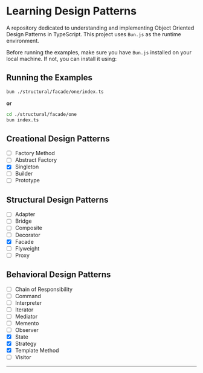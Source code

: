 # Learning Design Patterns

A repository dedicated to understanding and implementing Object Oriented Design Patterns in TypeScript. This project uses `Bun.js` as the runtime environment.

Before running the examples, make sure you have `Bun.js` installed on your local machine. If not, you can install it using:

## Running the Examples

```bash
bun ./structural/facade/one/index.ts
```

**or**

```bash
cd ./structural/facade/one
bun index.ts
```

## Creational Design Patterns

- [ ] Factory Method
- [ ] Abstract Factory
- [x] Singleton
- [ ] Builder
- [ ] Prototype

## Structural Design Patterns

- [ ] Adapter
- [ ] Bridge
- [ ] Composite
- [ ] Decorator
- [x] Facade
- [ ] Flyweight
- [ ] Proxy

## Behavioral Design Patterns

- [ ] Chain of Responsibility
- [ ] Command
- [ ] Interpreter
- [ ] Iterator
- [ ] Mediator
- [ ] Memento
- [ ] Observer
- [x] State
- [x] Strategy
- [x] Template Method
- [ ] Visitor

---
